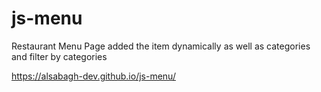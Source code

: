 # js-menu
Restaurant Menu Page added the item dynamically as well as categories and filter by categories 

https://alsabagh-dev.github.io/js-menu/
